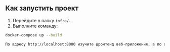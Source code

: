 ## Как запустить проект

1. Перейдите в папку `infra/`.
2. Выполните команду:

```bash
docker-compose up --build

По адресу http://localhost:8000 изучите фронтенд веб-приложения, а по адресу http://localhost:8000/api/docs/ — спецификацию API.